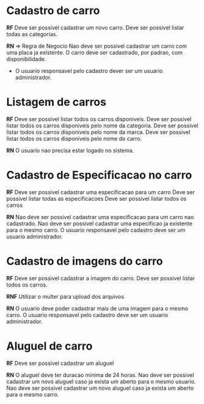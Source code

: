 # Cadastro de carro

**RF** 
Deve ser possivel cadastrar um novo carro.
Deve ser possivel listar todas as categorias.


**RN** => Regra de Negocio
Nao deve ser possivel cadastrar um carro com uma placa ja existente.
O carro deve ser cadastrado, por padrao, com disponibilidade.
* O usuario responsavel pelo cadastro dever ser um usuario administrador.

# Listagem de carros

**RF**
Deve ser possivel listar todos os carros disponiveis.
Deve ser possivel listar todos os carros disponiveis pelo nome da categoria.
Deve ser possivel listar todos os carros disponiveis pelo nome da marca.
Deve ser possivel listar todos os carros disponiveis pelo nome do carro.

**RN**
O usuario nao precisa estar logado no sistema.


# Cadastro de Especificacao no carro

**RF**
Deve ser possivel cadastrar uma especificacao para um carro
Deve ser possivel listar todas as especificacoes
Deve ser possivel listar todos os carros

**RN**
Nao deve ser possivel cadastrar uma especificacao para um carro nao cadastrado.
Nao deve ser possivel cadastrar uma especificao ja existente para o mesmo carro.
O usuario responsavel pelo cadastro deve ser um usuario administrador.

# Cadastro de imagens do carro

**RF**
Deve ser possivel cadastrar a imagem do carro.
Deve ser possivel listar todos os carros.

**RNF**
Utilizar o multer para upload dos arquivos

**RN**
O usuario deve poder cadastrar mais de uma imagem para o mesmo carro.
O usuario responsavel pelo cadastro deve ser um usuario administrador.

# Aluguel de carro

**RF**
Deve ser possivel cadastrar um aluguel

**RN**
O aluguel deve ter duracao minima de 24 horas.
Nao deve ser possivel cadastrar um novo aluguel caso ja exista um aberto para o mesmo usuario.
Nao deve ser possivel cadastrar um novo aluguel caso ja exista um aberto para o mesmo carro.
